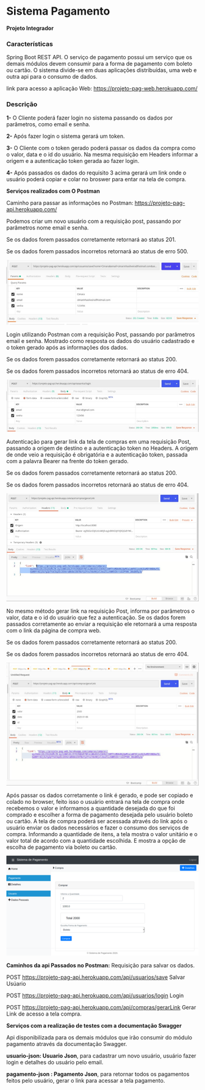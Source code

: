 # Sistema Pagamento
**Projeto Integrador**


### Características

Spring Boot REST API. O serviço de pagamento possui um serviço que os demais módulos devem consumir para a forma de pagamento com boleto ou cartão. O sistema divide-se em duas aplicações distribuídas, uma web e outra api para o consumo de dados.


link para acesso a aplicação Web: https://projeto-pag-web.herokuapp.com/


### Descrição 

**1-** O Cliente poderá fazer login no sistema passando os dados por parâmetros, como email e senha.

**2-** Após fazer login o sistema gerará um token.

**3-** O Cliente com o token gerado poderá passar os dados da compra como o valor, data e o id do usuário. Na mesma requisição em Headers informar a origem e a autenticação token gerada ao fazer login.

**4-** Após passados os dados do requisito 3 acima gerará um link onde o usuário poderá copiar e colar no broswer para entar na tela de compra.


**Serviços realizados com O Postman**

Caminho para passar as informações no Postman: https://projeto-pag-api.herokuapp.com/


Podemos criar um novo usuário com a requisição post, passando por parâmetros nome email e senha.

Se os dados forem passados corretamente retornará ao status 201.

Se os dados forem passados incorretos retornará ao status de erro 500.

![](https://github.com/cleocardoso/PagamentoWeb/blob/main/IMAGENS/PAGAE.png)


Login  utilizando Postman com a requisição Post,  passando por parâmetros email e senha. Mostrado como resposta os dados do usuário cadastrado e o token gerado após as informações dos dados.

Se os dados forem passados corretamente retornará ao status 200.

Se os dados forem passados incorretos retornará ao status de erro 404.


![](https://github.com/cleocardoso/PagamentoWeb/blob/main/IMAGENS/LOGINn(1).jpeg)


Autenticação para gerar link da tela de compras em uma requisição Post, passando a origem de destino  e a autenticação token  no Headers. A origem de onde veio a requisição é obrigatória e a autenticação token, passada com a palavra  Bearer  na frente do token gerado.

Se os dados forem passados corretamente retornará ao status 200.

Se os dados forem passados incorretos retornará ao status de erro 404.

![](https://github.com/cleocardoso/PagamentoWeb/blob/main/IMAGENS/GERARLINK.jpeg)


No mesmo método gerar link na requisição Post, informa por parâmetros o valor, data e o id do usuário que fez a autenticação.  Se os dados forem passados corretamente ao enviar a requisição ele retornará a uma resposta com o link da página de compra web.

Se os dados forem passados corretamente retornará ao status 200.

Se os dados forem passados incorretos retornará ao status de erro 404.


![](https://github.com/cleocardoso/PagamentoWeb/blob/main/IMAGENS/DADOS.jpeg)



Após passar os dados corretamente o link é gerado, e pode ser copiado e colado no browser,  feito isso o usuário entrará na tela de compra onde recebemos o valor e informamos a quantidade desejada do que foi comprado e escolher a forma de pagamento desejada pelo usuário boleto ou cartão. 
A tela de compra poderá ser acessada através do link após o usuário enviar os dados necessários e fazer o consumo dos serviços de compra. Informando a quantidade de itens, a tela mostra o valor unitário e o valor total de acordo com a quantidade escolhida. E mostra a opção de escolha de pagamento via boleto ou cartão.


![](https://github.com/cleocardoso/PagamentoWeb/blob/main/IMAGENS/Compra.png)


**Caminhos da api Passados no Postman:**
Requisição para salvar os dados.

POST    https://projeto-pag-api.herokuapp.com/api/usuarios/save   Salvar Usúario

POST    https://projeto-pag-api.herokuapp.com/api/usuarios/login    Login

POST    https://projeto-pag-api.herokuapp.com/api/compras/gerarLink  Gerar Link de acesso a tela compra.



**Serviços com a realização de testes com a documentação Swagger**

Api disponibilizada  para os demais módulos que irão consumir do módulo pagamento através da documentação Swagger.

**usuario-json: Usuario Json**,   para cadastrar um novo usuário, usuário fazer login e detalhes do usuário pelo email.

**pagamento-json : Pagamento Json**,  para retornar todos os pagamentos feitos pelo usuário, gerar o link para acessar a tela pagamento.


  














































